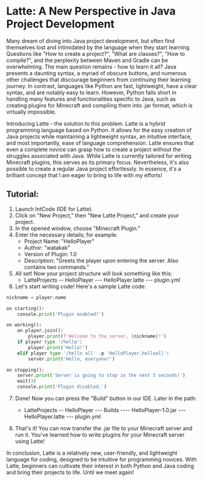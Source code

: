 # Latte: A New Perspective in Java Project Development

Many dream of diving into Java project development, but often find themselves lost and intimidated by the language when they start learning. Questions like "How to create a project?", "What are classes?", "How to compile?", and the perplexity between Maven and Gradle can be overwhelming. The main question remains - how to learn it all? Java presents a daunting syntax, a myriad of obscure buttons, and numerous other challenges that discourage beginners from continuing their learning journey. In contrast, languages like Python are fast, lightweight, have a clear syntax, and are notably easy to learn. However, Python falls short in handling many features and functionalities specific to Java, such as creating plugins for Minecraft and compiling them into .jar format, which is virtually impossible.

Introducing Latte - the solution to this problem. Latte is a hybrid programming language based on Python. It allows for the easy creation of Java projects while maintaining a lightweight syntax, an intuitive interface, and most importantly, ease of language comprehension. Latte ensures that even a complete novice can grasp how to create a project without the struggles associated with Java. While Latte is currently tailored for writing Minecraft plugins, this serves as its primary focus. Nevertheless, it's also possible to create a regular Java project effortlessly. In essence, it's a brilliant concept that I am eager to bring to life with my efforts!

## Tutorial:

1. Launch IntCode (IDE for Latte).
2. Click on "New Project," then "New Latte Project," and create your project.
3. In the opened window, choose "Minecraft Plugin."
4. Enter the necessary details; for example:
   - Project Name: "HelloPlayer"
   - Author: "watakak"
   - Version of Plugin: 1.0
   - Description: "Greets the player upon entering the server. Also contains two commands."
5. All set! Now your project structure will look something like this:
   - LatteProjects
     -- HelloPlayer
       --- HelloPlayer.latte
       --- plugin.yml
6. Let's start writing code! Here's a sample Latte code:

```python
nickname = player.name

on starting():
    console.print('Plugin enabled!')

on working():
    on player.join():
        player.print(f'Welcome to the server, {nickname}!')
    if player type '/hello':
        player.print('Hello!')
    elif player type '/hello all' -p 'HelloPlayer.helloall':
        server.print('Hello, everyone!')

on stopping():
    server.print('Server is going to stop in the next 3 seconds!')
    wait(3)
    console.print('Plugin disabled.')
```

7. Done! Now you can press the "Build" button in our IDE.
   Later in the path:
   - LatteProjects
     -- HelloPlayer
       --- Builds
         ---- HelloPlayer-1.0.jar
       --- HelloPlayer.latte
       --- plugin.yml

8. That's it! You can now transfer the .jar file to your Minecraft server and run it. You've learned how to write plugins for your Minecraft server using Latte!

In conclusion, Latte is a relatively new, user-friendly, and lightweight language for coding, designed to be intuitive for programming novices. With Latte, beginners can cultivate their interest in both Python and Java coding and bring their projects to life. Until we meet again!
